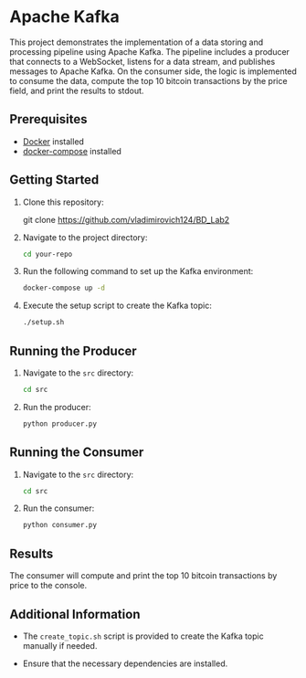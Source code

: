 # Apache Kafka

This project demonstrates the implementation of a data storing and processing pipeline using Apache Kafka. The pipeline includes a producer that connects to a WebSocket, listens for a data stream, and publishes messages to Apache Kafka. On the consumer side, the logic is implemented to consume the data, compute the top 10 bitcoin transactions by the price field, and print the results to stdout.

## Prerequisites

- [Docker](https://www.docker.com/) installed
- [docker-compose](https://docs.docker.com/compose/install/) installed

## Getting Started

1. Clone this repository:

    git clone https://github.com/vladimirovich124/BD_Lab2

2. Navigate to the project directory:

    ```bash
    cd your-repo
    ```

3. Run the following command to set up the Kafka environment:

    ```bash
    docker-compose up -d
    ```

4. Execute the setup script to create the Kafka topic:

    ```bash
    ./setup.sh
    ```

## Running the Producer

1. Navigate to the `src` directory:

    ```bash
    cd src
    ```

2. Run the producer:

    ```bash
    python producer.py
    ```

## Running the Consumer

1. Navigate to the `src` directory:

    ```bash
    cd src
    ```

2. Run the consumer:

    ```bash
    python consumer.py
    ```

## Results

The consumer will compute and print the top 10 bitcoin transactions by price to the console.

## Additional Information

- The `create_topic.sh` script is provided to create the Kafka topic manually if needed.

- Ensure that the necessary dependencies are installed.
